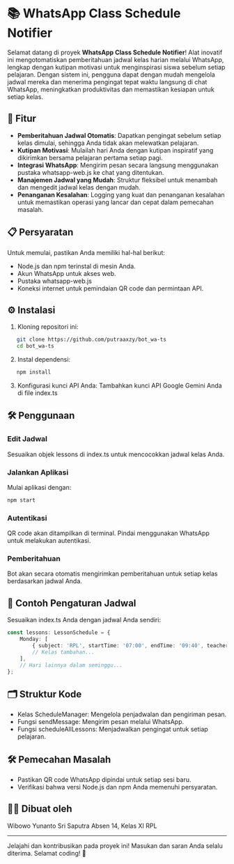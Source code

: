 # 📚 WhatsApp Class Schedule Notifier

Selamat datang di proyek **WhatsApp Class Schedule Notifier**! Alat inovatif ini mengotomatiskan pemberitahuan jadwal kelas harian melalui WhatsApp, lengkap dengan kutipan motivasi untuk menginspirasi siswa sebelum setiap pelajaran. Dengan sistem ini, pengguna dapat dengan mudah mengelola jadwal mereka dan menerima pengingat tepat waktu langsung di chat WhatsApp, meningkatkan produktivitas dan memastikan kesiapan untuk setiap kelas.

## 🚀 Fitur

- **Pemberitahuan Jadwal Otomatis**: Dapatkan pengingat sebelum setiap kelas dimulai, sehingga Anda tidak akan melewatkan pelajaran.
- **Kutipan Motivasi**: Mulailah hari Anda dengan kutipan inspiratif yang dikirimkan bersama pelajaran pertama setiap pagi.
- **Integrasi WhatsApp**: Mengirim pesan secara langsung menggunakan pustaka whatsapp-web.js ke chat yang ditentukan.
- **Manajemen Jadwal yang Mudah**: Struktur fleksibel untuk menambah dan mengedit jadwal kelas dengan mudah.
- **Penanganan Kesalahan**: Logging yang kuat dan penanganan kesalahan untuk memastikan operasi yang lancar dan cepat dalam pemecahan masalah.

## 📋 Persyaratan

Untuk memulai, pastikan Anda memiliki hal-hal berikut:

- Node.js dan npm terinstal di mesin Anda.
- Akun WhatsApp untuk akses web.
- Pustaka whatsapp-web.js
- Koneksi internet untuk pemindaian QR code dan permintaan API.

## ⚙️ Instalasi

1. Kloning repositori ini:
```bash
   git clone https://github.com/putraaxzy/bot_wa-ts
   cd bot_wa-ts
```

2. Instal dependensi:
```bash
   npm install
```

3. Konfigurasi kunci API Anda: Tambahkan kunci API Google Gemini Anda di file index.ts

## 🛠️ Penggunaan

### Edit Jadwal
Sesuaikan objek lessons di index.ts untuk mencocokkan jadwal kelas Anda.

### Jalankan Aplikasi
Mulai aplikasi dengan:

```bash
npm start
```

### Autentikasi
QR code akan ditampilkan di terminal. Pindai menggunakan WhatsApp untuk melakukan autentikasi.

### Pemberitahuan
Bot akan secara otomatis mengirimkan pemberitahuan untuk setiap kelas berdasarkan jadwal Anda.

## 📅 Contoh Pengaturan Jadwal

Sesuaikan index.ts Anda dengan jadwal Anda sendiri:

```typescript
const lessons: LessonSchedule = {
    Monday: [
        { subject: 'RPL', startTime: '07:00', endTime: '09:40', teacher: 'Pak Mift' },
        // Kelas tambahan...
    ],
    // Hari lainnya dalam seminggu...
};
```

## 🗂️ Struktur Kode

- Kelas ScheduleManager: Mengelola penjadwalan dan pengiriman pesan.
- Fungsi sendMessage: Mengirim pesan melalui WhatsApp.
- Fungsi scheduleAllLessons: Menjadwalkan pengingat untuk setiap pelajaran.

## 🛠️ Pemecahan Masalah

- Pastikan QR code WhatsApp dipindai untuk setiap sesi baru.
- Verifikasi bahwa versi Node.js dan npm Anda memenuhi persyaratan.

## 👨‍💻 Dibuat oleh

Wibowo Yunanto Sri Saputra
Absen 14, Kelas XI RPL

---

Jelajahi dan kontribusikan pada proyek ini! Masukan dan saran Anda selalu diterima. Selamat coding! 🎉